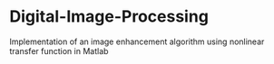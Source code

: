 # Digital-Image-Processing
Implementation of an image enhancement algorithm using nonlinear transfer function in Matlab
